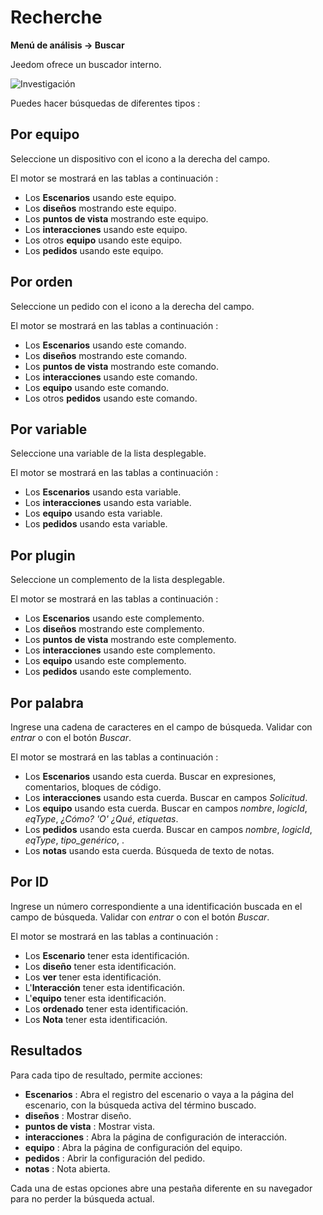 # Recherche
**Menú de análisis → Buscar**

Jeedom ofrece un buscador interno.

![Investigación](./images/search_intro.gif)

Puedes hacer búsquedas de diferentes tipos :

## Por equipo

Seleccione un dispositivo con el icono a la derecha del campo.

El motor se mostrará en las tablas a continuación :

- Los **Escenarios** usando este equipo.
- Los **diseños** mostrando este equipo.
- Los **puntos de vista** mostrando este equipo.
- Los **interacciones** usando este equipo.
- Los otros **equipo** usando este equipo.
- Los **pedidos** usando este equipo.

## Por orden

Seleccione un pedido con el icono a la derecha del campo.

El motor se mostrará en las tablas a continuación :

- Los **Escenarios** usando este comando.
- Los **diseños** mostrando este comando.
- Los **puntos de vista** mostrando este comando.
- Los **interacciones** usando este comando.
- Los **equipo** usando este comando.
- Los otros **pedidos** usando este comando.

## Por variable

Seleccione una variable de la lista desplegable.

El motor se mostrará en las tablas a continuación :

- Los **Escenarios** usando esta variable.
- Los **interacciones** usando esta variable.
- Los **equipo** usando esta variable.
- Los **pedidos** usando esta variable.

## Por plugin

Seleccione un complemento de la lista desplegable.

El motor se mostrará en las tablas a continuación :

- Los **Escenarios** usando este complemento.
- Los **diseños** mostrando este complemento.
- Los **puntos de vista** mostrando este complemento.
- Los **interacciones** usando este complemento.
- Los **equipo** usando este complemento.
- Los **pedidos** usando este complemento.

## Por palabra

Ingrese una cadena de caracteres en el campo de búsqueda. Validar con *entrar* o con el botón *Buscar*.

El motor se mostrará en las tablas a continuación :

- Los **Escenarios** usando esta cuerda.
	Buscar en expresiones, comentarios, bloques de código.
- Los **interacciones** usando esta cuerda.
	Buscar en campos *Solicitud*.
- Los **equipo** usando esta cuerda.
	Buscar en campos *nombre*, *logicId*, *eqType*, *¿Cómo? 'O' ¿Qué*, *etiquetas*.
- Los **pedidos** usando esta cuerda.
	Buscar en campos *nombre*, *logicId*, *eqType*, *tipo_genérico*, .
- Los **notas** usando esta cuerda.
	Búsqueda de texto de notas.

## Por ID

Ingrese un número correspondiente a una identificación buscada en el campo de búsqueda. Validar con *entrar* o con el botón *Buscar*.

El motor se mostrará en las tablas a continuación :

- Los **Escenario** tener esta identificación.
- Los **diseño** tener esta identificación.
- Los **ver** tener esta identificación.
- L'**Interacción** tener esta identificación.
- L'**equipo** tener esta identificación.
- Los **ordenado** tener esta identificación.
- Los **Nota** tener esta identificación.

## Resultados

Para cada tipo de resultado, permite acciones:
- **Escenarios** : Abra el registro del escenario o vaya a la página del escenario, con la búsqueda activa del término buscado.
- **diseños** : Mostrar diseño.
- **puntos de vista** : Mostrar vista.
- **interacciones** : Abra la página de configuración de interacción.
- **equipo** : Abra la página de configuración del equipo.
- **pedidos** : Abrir la configuración del pedido.
- **notas** : Nota abierta.

Cada una de estas opciones abre una pestaña diferente en su navegador para no perder la búsqueda actual.

